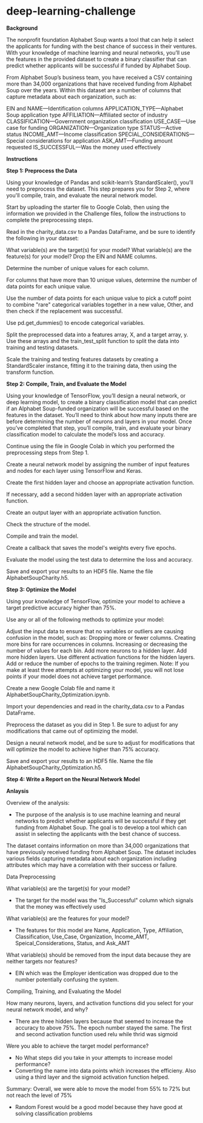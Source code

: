 # deep-learning-challenge

**Background**

The nonprofit foundation Alphabet Soup wants a tool that can help it select the applicants for funding with the best chance of success in their ventures. With your knowledge of machine learning and neural networks, you’ll use the features in the provided dataset to create a binary classifier that can predict whether applicants will be successful if funded by Alphabet Soup.

From Alphabet Soup’s business team, you have received a CSV containing more than 34,000 organizations that have received funding from Alphabet Soup over the years. Within this dataset are a number of columns that capture metadata about each organization, such as:

EIN and NAME—Identification columns
APPLICATION_TYPE—Alphabet Soup application type
AFFILIATION—Affiliated sector of industry
CLASSIFICATION—Government organization classification
USE_CASE—Use case for funding
ORGANIZATION—Organization type
STATUS—Active status
INCOME_AMT—Income classification
SPECIAL_CONSIDERATIONS—Special considerations for application
ASK_AMT—Funding amount requested
IS_SUCCESSFUL—Was the money used effectively

**Instructions**

**Step 1: Preprocess the Data**

Using your knowledge of Pandas and scikit-learn’s StandardScaler(), you’ll need to preprocess the dataset. This step prepares you for Step 2, where you'll compile, train, and evaluate the neural network model.

Start by uploading the starter file to Google Colab, then using the information we provided in the Challenge files, follow the instructions to complete the preprocessing steps.

Read in the charity_data.csv to a Pandas DataFrame, and be sure to identify the following in your dataset:

What variable(s) are the target(s) for your model?
What variable(s) are the feature(s) for your model?
Drop the EIN and NAME columns.

Determine the number of unique values for each column.

For columns that have more than 10 unique values, determine the number of data points for each unique value.

Use the number of data points for each unique value to pick a cutoff point to combine "rare" categorical variables together in a new value, Other, and then check if the replacement was successful.

Use pd.get_dummies() to encode categorical variables.

Split the preprocessed data into a features array, X, and a target array, y. Use these arrays and the train_test_split function to split the data into training and testing datasets.

Scale the training and testing features datasets by creating a StandardScaler instance, fitting it to the training data, then using the transform function.

**Step 2: Compile, Train, and Evaluate the Model**

Using your knowledge of TensorFlow, you’ll design a neural network, or deep learning model, to create a binary classification model that can predict if an Alphabet Soup-funded organization will be successful based on the features in the dataset. You’ll need to think about how many inputs there are before determining the number of neurons and layers in your model. Once you’ve completed that step, you’ll compile, train, and evaluate your binary classification model to calculate the model’s loss and accuracy.

Continue using the file in Google Colab in which you performed the preprocessing steps from Step 1.

Create a neural network model by assigning the number of input features and nodes for each layer using TensorFlow and Keras.

Create the first hidden layer and choose an appropriate activation function.

If necessary, add a second hidden layer with an appropriate activation function.

Create an output layer with an appropriate activation function.

Check the structure of the model.

Compile and train the model.

Create a callback that saves the model's weights every five epochs.

Evaluate the model using the test data to determine the loss and accuracy.

Save and export your results to an HDF5 file. Name the file AlphabetSoupCharity.h5.

**Step 3: Optimize the Model**

Using your knowledge of TensorFlow, optimize your model to achieve a target predictive accuracy higher than 75%.

Use any or all of the following methods to optimize your model:

Adjust the input data to ensure that no variables or outliers are causing confusion in the model, such as:
Dropping more or fewer columns.
Creating more bins for rare occurrences in columns.
Increasing or decreasing the number of values for each bin.
Add more neurons to a hidden layer.
Add more hidden layers.
Use different activation functions for the hidden layers.
Add or reduce the number of epochs to the training regimen.
Note: If you make at least three attempts at optimizing your model, you will not lose points if your model does not achieve target performance.

Create a new Google Colab file and name it AlphabetSoupCharity_Optimization.ipynb.

Import your dependencies and read in the charity_data.csv to a Pandas DataFrame.

Preprocess the dataset as you did in Step 1. Be sure to adjust for any modifications that came out of optimizing the model.

Design a neural network model, and be sure to adjust for modifications that will optimize the model to achieve higher than 75% accuracy.

Save and export your results to an HDF5 file. Name the file AlphabetSoupCharity_Optimization.h5.

**Step 4: Write a Report on the Neural Network Model**
 
 **Anlaysis**


Overview of the analysis: 
* The purpose of the analysis is to use machine learning and neural networks to predict whether applicants will be successful if they get funding from Alphabet Soup. The goal is to develop a tool which can assist in selecting the applicants with the best chance of success. 

The dataset contains information on more than 34,000 organizations that have previously received funding from Alphabet Soup. The dataset includes various fields capturing metadata about each organization including attributes which may have a correlation with their success or failure.


Data Preprocessing

What variable(s) are the target(s) for your model?
* The target for the model was the "Is_Successful" column which signals that the money was effectively used

What variable(s) are the features for your model?
* The features for this model are Name, Application, Type, Affiliation, Classification, Use_Case, Organization, Income_AMT, Speical_Considerations, Status, and Ask_AMT

What variable(s) should be removed from the input data because they are neither targets nor features?
* EIN which was the Employer identication was dropped due to the number potentially confusing the system. 

Compiling, Training, and Evaluating the Model

How many neurons, layers, and activation functions did you select for your neural network model, and why?
* There are three hidden layers because that seemed to increase the accuracy to above 75%. The epoch number stayed the same. The first and second activation function used relu while thrid was sigmoid

Were you able to achieve the target model performance?
* No
What steps did you take in your attempts to increase model performance?
* Converting the name into data points which increases the efficieny. Also using a third layer and the sigmoid activation function helped. 

Summary: Overall, we were able to move the model from 55% to 72% but not reach the level of 75%

* Random Forest would be a good model because they have good at solving classification problems
